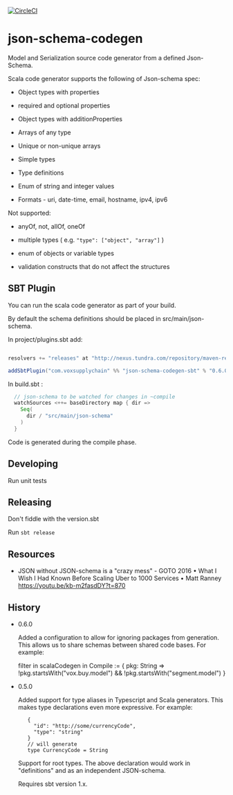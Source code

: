 [![CircleCI](https://circleci.com/gh/VoxSupplyChain/json-schema-codegen.svg?style=svg)](https://circleci.com/gh/VoxSupplyChain/json-schema-codegen)

# json-schema-codegen

Model and Serialization source code generator from a defined Json-Schema.

Scala code generator supports the following of Json-schema spec:

 * Object types with properties

 * required and optional properties

 * Object types with additionProperties

 * Arrays of any type

 * Unique or non-unique arrays

 * Simple types

 * Type definitions

 * Enum of string and integer values

 * Formats - uri, date-time, email, hostname, ipv4, ipv6

Not supported:

 * anyOf, not, allOf, oneOf

 * multiple types ( e.g. ```"type": ["object", "array"]``` )

 * enum of objects or variable types

 * validation constructs that do not affect the structures

## SBT Plugin  

You can run the scala code generator as part of your build.

By default the schema definitions should be placed in src/main/json-schema.

In project/plugins.sbt add:

```scala

resolvers += "releases" at "http://nexus.tundra.com/repository/maven-releases/"

addSbtPlugin("com.voxsupplychain" %% "json-schema-codegen-sbt" % "0.6.0")

```

In build.sbt :

```scala
  // json-schema to be watched for changes in ~compile
  watchSources <++= baseDirectory map { dir =>
    Seq(
      dir / "src/main/json-schema"
    )
  }
```

Code is generated during the compile phase. 

## Developing

Run unit tests

## Releasing

Don't fiddle with the version.sbt

Run `sbt release`

## Resources

 * JSON without JSON-schema is a "crazy mess" - GOTO 2016 • What I Wish I Had Known Before Scaling Uber to 1000 Services • Matt Ranney https://youtu.be/kb-m2fasdDY?t=870


## History

 * 0.6.0
 
    Added a configuration to allow for ignoring packages from generation.
    This allows us to share schemas between shared code bases.
    For example:
    
    filter in scalaCodegen in Compile := {
        pkg: String =>
            !pkg.startsWith("vox.buy.model") &&
            !pkg.startsWith("segment.model") 
      }

    
 * 0.5.0 
 
    Added support for type aliases in Typescript and Scala generators. This makes type declarations even more expressive. 
    For example: 
    
          {
            "id": "http://some/currencyCode",
            "type": "string"
          }
          // will generate 
          type CurrencyCode = String

    Support for root types. The above declaration would work in "definitions" and as an independent JSON-schema.
    
    Requires sbt version 1.x.      

